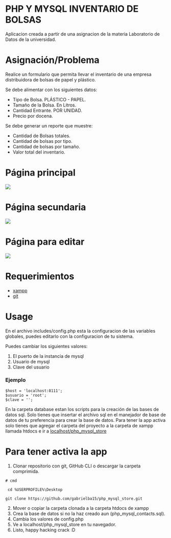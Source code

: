 # PHP Y MYSQL INVENTARIO DE BOLSAS
Aplicacion creada a partir de una asignacion de la materia Laboratorio de Datos de la universidad.
# Asignación/Problema 
Realice un formulario que permita llevar el inventario de una empresa distribuidora de bolsas de papel y plástico.

Se debe alimentar con los siguientes datos:
- Tipo de Bolsa. PLÁSTICO - PAPEL.
- Tamaño de la Bolsa. En Litros.
- Cantidad Entrante. POR UNIDAD.
- Precio por docena.

Se debe generar un reporte que muestre:

- Cantidad de Bolsas totales.
- Cantidad de bolsas por tipo. 
- Cantidad de bolsas por tamaño.
- Valor total del inventario.
# Página principal
![](docs/principal.png)
# Página secundaria
![](docs/segunda.png)
# Página para editar
![](docs/editar.png)

# Requerimientos
- [xampp](https://www.apachefriends.org/es/download.html#)
- [git](https://git-scm.com)

# Usage
En el archivo includes/config.php esta la configuracion de las variables globales, puedes editarlo con la configuracion de tu sistema.

Puedes cambiar los siguientes valores:

1. El puerto de la instancia de mysql
2. Usuario de mysql
3. Clave del usuario

### Ejemplo
~~~
$host = 'localhost:8111';    
$usuario = 'root';           
$clave = '';
~~~

En la carpeta database estan los scripts para la creación de las bases de datos sql. 
Solo tienes que insertar el archivo sql en el manejador de base de datos de tu preferencia para crear la base de datos.
Para tener la app activa solo tienes que agregar el carpeta del proyecto a la carpeta de xampp llamada htdocs e ir a [localhost/php_mysql_store](https://github.com/gabrielba15/php_mysql_store/blob/master/README.md#Usage)

# Para tener activa la app
1. Clonar repositorio con git, GitHub CLI o descargar la carpeta comprimida.
~~~ 
# cmd 
~~~
~~~
 cd %USERPROFILE%\Desktop 
~~~ 
~~~
git clone https://github.com/gabrielba15/php_mysql_store.git 
~~~ 
2. Mover o copiar la carpeta clonada a la carpeta htdocs de xampp
3. Crea la base de datos si no la haz creado aun (php_mysql_contacts.sql).
4. Cambia los valores de config.php
5. Ve a localhost/php_mysql_store en tu navegador.
6. Listo, happy hacking crack :D
